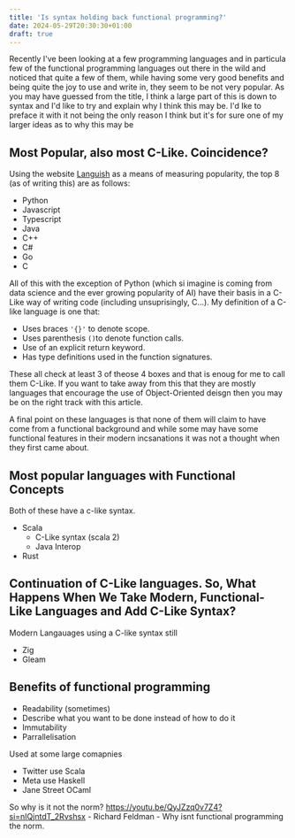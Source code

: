 ```yaml
---
title: 'Is syntax holding back functional programming?'
date: 2024-05-29T20:30:30+01:00
draft: true
---
```


Recently I've been looking at a few programming languages and in particula few of the functional programming languages out there in the wild and noticed that quite a few of them, while having some very good benefits and being quite the joy to use and write in, they seem to be not very popular. As you may have guessed from the title, I think a large part of this is down to syntax and I'd like to try and explain why I think this may be. I'd Ike to preface it with it not being the only reason I think but it's for sure one of my larger ideas as to why this may be

## Most Popular, also most C-Like. Coincidence?

Using the website [Languish](https://tjpalmer.github.io/languish/) as a means of measuring popularity, the top 8 (as of writing this) are as follows:
- Python
- Javascript
- Typescript
- Java
- C++
- C#
- Go
- C

All of this with the exception of Python (which si imagine is coming from data science and the ever growing popularity of AI) have their basis in a C-Like way of writing code (including unsuprisingly, C...).
My definition of a C-like language is one that:
- Uses braces `'{}'` to denote scope.
- Uses parenthesis `()`to denote function calls.
- Use of an explicit return keyword.
- Has type definitions used in the function signatures.

These all check at least 3 of theose 4 boxes and that is enoug for me to call them C-Like. If you want to take away from this that they are mostly languages that encourage the use of Object-Oriented deisgn then you may be on the right track with this article.

A final point on these languages is that none of them will claim to have come from a functional background and while some may have some functional features in their modern incsanations it was not a thought when they first came about.

## Most popular languages with Functional Concepts
Both of these have a c-like syntax.
- Scala
    - C-Like syntax (scala 2)
    - Java Interop
- Rust

## Continuation of C-Like languages. So, What Happens When We Take Modern, Functional-Like Languages and Add C-Like Syntax?
Modern Langauages using a C-like syntax still
 - Zig
 - Gleam

## Benefits of functional programming
- Readability (sometimes)
- Describe what you want to be done instead of how to do it
- Immutability
- Parrallelisation

Used at some large comapnies
- Twitter use Scala
- Meta use Haskell
- Jane Street OCaml

So why is it not the norm?
https://youtu.be/QyJZzq0v7Z4?si=nIQjntdT_2Rvshsx - Richard Feldman - Why isnt functional programming the norm.
